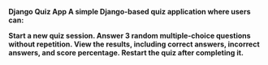 <b> Django Quiz App <b>
A simple Django-based quiz application where users can:

Start a new quiz session.
Answer 3 random multiple-choice questions without repetition.
View the results, including correct answers, incorrect answers, and score percentage.
Restart the quiz after completing it.
